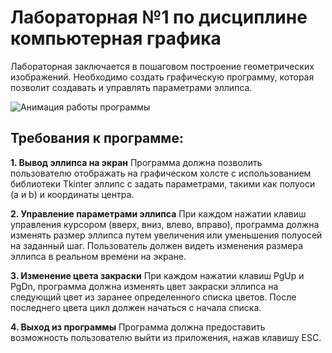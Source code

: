 # Лабораторная №1 по дисциплине компьютерная графика

Лабораторная заключается в пошаговом построение геометрических изображений.
Необходимо создать графическую программу, которая позволит создавать и управлять параметрами эллипса.

![Анимация работы программы](https://github.com/YuliaFin/Lab_CG/blob/master/GIF%20and%20IMG/Эллипс.gif)

## Требования к программе:

**1. Вывод эллипса на экран**
Программа должна позволить пользователю отображать на графическом холсте с использованием библиотеки Tkinter эллипс c задать параметрами, такими как полуоси (a и b) и координаты центра.

**2. Управление параметрами эллипса**
При каждом нажатии клавиш управления курсором (вверх, вниз, влево, вправо), программа должна изменять размер эллипса путем увеличения или уменьшения полуосей на заданный шаг.
Пользователь должен видеть изменения размера эллипса в реальном времени на экране.

**3. Изменение цвета закраски**
При каждом нажатии клавиш PgUp и PgDn, программа должна изменять цвет закраски эллипса на следующий цвет из заранее определенного списка цветов. После последнего цвета цикл должен начаться с начала списка.

**4. Выход из программы**
Программа должна предоставить возможность пользователю выйти из приложения, нажав клавишу ESC.

